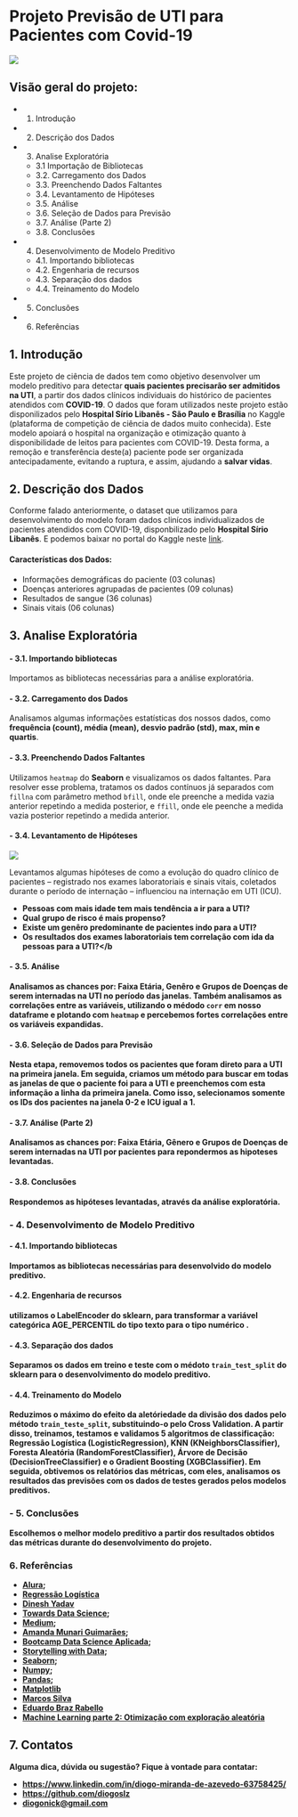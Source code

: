 # Projeto Previsão de UTI para Pacientes com Covid-19
 <img src="https://img.olhardigital.com.br/wp-content/uploads/2019/12/20191219064913-1207x450.jpg">

## Visão geral do projeto:

- 1. Introdução
- 2. Descrição dos Dados
- 3. Analise Exploratória
   - 3.1  Importação de Bibliotecas
   - 3.2. Carregamento dos Dados
   - 3.3. Preenchendo Dados Faltantes
   - 3.4. Levantamento de Hipóteses
   - 3.5. Análise
   - 3.6. Seleção de Dados para Previsão
   - 3.7. Análise (Parte 2)
   - 3.8. Conclusões
- 4. Desenvolvimento de Modelo Preditivo
   - 4.1. Importando bibliotecas
   - 4.2. Engenharia de recursos
   - 4.3. Separação dos dados
   - 4.4. Treinamento do Modelo
- 5. Conclusões
- 6. Referências

## 1. Introdução

Este projeto de ciência de dados tem como objetivo desenvolver um modelo preditivo para detectar<b> quais pacientes precisarão ser admitidos na UTI</b>, a partir dos dados clínicos individuais do histórico de pacientes atendidos com <b>COVID-19</b>. O dados que foram utilizados neste projeto estão disponilizados pelo <b>Hospital Sírio Libanês - São Paulo e Brasília</b> no Kaggle (plataforma de competição de ciência de dados muito conhecida). Este modelo apoiará o hospital na organização e otimização quanto à disponibilidade de leitos para pacientes com COVID-19. Desta forma, a remoção e transferência deste(a) paciente pode ser organizada antecipadamente, evitando a ruptura, e assim, ajudando a <b>salvar vidas</b>.

## 2. Descrição dos Dados

Conforme falado anteriormente, o dataset que utilizamos para desenvolvimento do modelo foram dados clinícos individualizados de pacientes atendidos com COVID-19, disponbilizado pelo <b>Hospital Sírio Libanês</b>. E podemos baixar no portal do Kaggle neste [link](https://www.kaggle.com/S%C3%ADrio-Libanes/covid19).

#### <b>Características dos Dados:</b>

- Informações demográficas do paciente (03 colunas)
- Doenças anteriores agrupadas de pacientes (09 colunas)
- Resultados de sangue (36 colunas)
- Sinais vitais (06 colunas)

## 3. Analise Exploratória
   #### - 3.1. Importando bibliotecas
 
 Importamos as bibliotecas necessárias para a análise exploratória.
 
   #### - 3.2. Carregamento dos Dados
Analisamos  algumas informações estatísticas dos nossos dados, como <b> frequência (count), média (mean), desvio padrão (std), max, min e quartis</b>.

   #### - 3.3. Preenchendo Dados Faltantes
   
Utilizamos   ```heatmap``` do <b>Seaborn</b> e visualizamos os dados faltantes. Para resolver esse problema,  tratamos os dados contínuos já separados com `fillna` com   parâmetro method `bfill`, onde ele preenche a medida vazia anterior repetindo a medida posterior, e `ffill`, onde ele peenche a medida vazia posterior repetindo a medida anterior.
   
   #### - 3.4. Levantamento de Hipóteses
   
   <img src="https://media1.tenor.com/images/4c6187594727c6937f0ed9c4cbaf7249/tenor.gif?itemid=8949118">
   
Levantamos  algumas hipóteses de como a evolução do quadro clínico de pacientes – registrado nos exames laboratoriais e sinais vitais, coletados durante o período de    internação – influenciou na internação em UTI (ICU).

   - <b>Pessoas com mais idade tem mais tendência a ir para a UTI?</b>
   - <b>Qual grupo de risco é mais propenso?</b>
   - <b>Existe um genêro predominante de pacientes indo para a UTI?</b>
   - <b>Os resultados dos exames laboratoriais tem correlação com ida da pessoas para a UTI?</b
 
   #### - 3.5. Análise
 
 Analisamos as chances por: Faixa Etária, Genêro e Grupos de Doenças de serem internadas na UTI no período das janelas.
 Também analisamos as correlações entre as variáveis, utilizando o médodo `corr` em nosso dataframe e plotando com `heatmap` e percebemos fortes correlações entre os variáveis expandidas.
 
   #### - 3.6. Seleção de Dados para Previsão

Nesta etapa, removemos todos os pacientes que foram direto para a UTI na primeira janela. Em seguida, criamos um método para buscar em todas as janelas de que o paciente foi para a UTI e preenchemos com esta informação a linha da primeira janela. Como isso, selecionamos somente os IDs dos pacientes na janela 0-2 e ICU igual a 1.
 
   #### - 3.7. Análise (Parte 2)
 
 Analisamos as chances por: Faixa Etária, Gênero e Grupos de Doenças de serem internadas na UTI por pacientes para repondermos as hipoteses levantadas.
 
   #### - 3.8. Conclusões
 
 Respondemos as hipóteses levantadas, através da análise exploratória.
 
### - 4. Desenvolvimento de Modelo Preditivo
   #### - 4.1. Importando bibliotecas
 
 Importamos as bibliotecas necessárias para desenvolvido do modelo preditivo.
 
   #### - 4.2. Engenharia de recursos
 
 utilizamos o LabelEncoder do sklearn, para transformar a variável categórica AGE_PERCENTIL do tipo texto para o tipo numérico .
 
   #### - 4.3. Separação dos dados
 
 Separamos os dados em treino e teste com o médoto `train_test_split` do sklearn para o desenvolvimento do modelo preditivo.
 
   #### - 4.4. Treinamento do Modelo

Reduzimos o máximo do efeito da aletóriedade da divisão dos dados pelo método `train_teste_split`, substituindo-o pelo Cross Validation. A partir disso, treinamos, testamos e validamos 5 algoritmos de classificação: Regressão Logística (LogisticRegression), KNN (KNeighborsClassifier), Foresta Aleatória (RandomForestClassifier), Árvore de Decisão (DecisionTreeClassifier) e o Gradient Boosting (XGBClassifier). Em seguida, obtivemos os relatórios das métricas, com eles, analisamos os resultados das previsões com os dados de testes gerados pelos modelos preditivos. 
 
### - 5. Conclusões
 
 Escolhemos o melhor modelo preditivo a partir dos resultados obtidos das métricas durante do desenvolvimento do projeto.
 
### 6. Referências
 
- [Alura](https://www.alura.com.br/);
- [Regressão Logística](https://matheusfacure.github.io/2017/02/25/regr-log/)
- [Dinesh Yadav](https://towardsdatascience.com/categorical-encoding-using-label-encoding-and-one-hot-encoder-911ef77fb5bd)
- [Towards Data Science](https://towardsdatascience.com);
- [Medium](https://medium.com/);
- [Amanda Munari Guimarães](https://medium.com/omixdata/estat%C3%ADstica-an%C3%A1lise-de-correla%C3%A7%C3%A3o-usando-python-e-r-d68611511b5a);
- [Bootcamp Data Science Aplicada](https://www.alura.com.br/bootcamp/data-science-aplicada/matriculas-abertas);
- [Storytelling with Data](https://www.storytellingwithdata.com/);
- [Seaborn](https://seaborn.pydata.org/);
- [Numpy](https://numpy.org/);
- [Pandas](https://pandas.pydata.org/);
- [Matplotlib](https://matplotlib.org/)
- [Marcos Silva](https://medium.com/data-hackers/matriz-de-confus%C3%A3o-e-auc-roc-f7e446dca107)
- [Eduardo Braz Rabello](https://medium.com/@edubrazrabello/cross-validation-avaliando-seu-modelo-de-machine-learning-1fb70df15b78)
- [Machine Learning parte 2: Otimização com exploração aleatória](https://www.alura.com.br/conteudo/machine-learning-otimizacao-com-exploracao-aleatoria?gclid=CjwKCAjw3riIBhAwEiwAzD3Tic0g7xBSK5NKLAFrQhfocCewKdZ9uVx3m3TrjvUkfHlc2SjcsoVEMRoCVTAQAvD_BwE)
 
 ## 7. Contatos
 
 Alguma dica, dúvida ou sugestão? Fique à vontade para contatar:

- https://www.linkedin.com/in/diogo-miranda-de-azevedo-63758425/
- https://github.com/diogoslz
- diogonick@gmail.com
